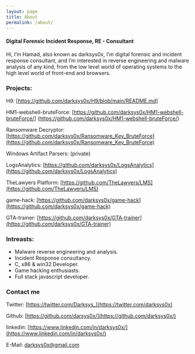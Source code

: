 ```yaml
---
layout: page
title: About
permalink: /about/
---
```


#### Digital Forensic Incident Response, RE - Consultant


<p3> Hi, I’m Hamad, also known as darksys0x, I'm digital forensic and incident response consultant, and I’m interested in reverse engineering and malware analysis of any kind, from the low level world of operating systems to the high level world of front-end and browsers.</p3>


### Projects:
 H9: [https://github.com/darksys0x/H9/blob/main/README.md]

 HM1-webshell-bruteForce: [https://github.com/darksys0x/HM1-webshell-bruteForce/] (https://github.com/darksys0x/HM1-webshell-bruteForce/)

 Ransomware Decryptor: [https://github.com/darksys0x/Ransomware_Key_BruteForce](https://github.com/darksys0x/Ransomware_Key_BruteForce)

 Windows Artifact Parsers: (private)

 LogsAnalytics: [https://github.com/darksys0x/LogsAnalytics](https://github.com/darksys0x/LogsAnalytics)

 TheLawyers Platform: [https://github.com/TheLawyers/LMS](https://github.com/TheLawyers/LMS)

 game-hack: [https://github.com/darksys0x/game-hack](https://github.com/darksys0x/game-hack)

 GTA-trainer: [https://github.com/darksys0x/GTA-trainer](https://github.com/darksys0x/GTA-trainer)

### Intreasts:
- Malware reverse engineering and analysis.
- Incident Response consultancy. 
- C, x86 & win32 Developer. 
- Game hacking enthusiasts. 
- Full stack javascript developer.



### Contact me

Twitter: [https://twitter.com/Darksys_](https://twitter.com/darksys0x)

Github: [https://github.com/darsys0x/](https://github.com/darksys0x/)

linkedin: [https://www.linkedin.com/in/darksys0x/](https://www.linkedin.com/in/darksys0x/)

E-Mail: [darksys0x@gmail.com](https://darksys0x@gmail.com)